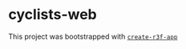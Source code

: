 # cyclists-web

This project was bootstrapped with [`create-r3f-app`](https://github.com/utsuboco/create-r3f-app)